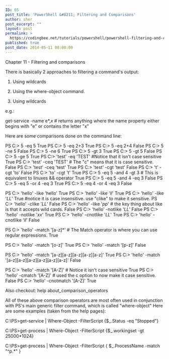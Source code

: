 ```yaml
---
ID: 65
post_title: 'PowerShell &#8211; Filtering and Comparisons'
author: sher
post_excerpt: ""
layout: post
permalink: >
  https://codingbee.net/tutorials/powershell/powershell-filtering-and-comparisons
published: true
post_date: 2014-05-11 00:00:00
---
```

Chapter 11 - Filtering and comparisons

There is basically 2 approaches to filtering a command's output:

1. Using wildcards
2. Using the where-object command. 

1. Using wildcards

e.g.:

get-service -name e*,*x*  	# returns anything where the name property either begins with "e" or contains the letter "x"



Here are some comparisons done on the command line:

PS C:\> 5 -eq 5
True
PS C:\> 5 -eq 2+3
True
PS C:\> 5 -eq 2+4
False
PS C:\> 5 -ne 5
False
PS C:\> 5 -ne 6
True
PS C:\> 5 -gt 3
True
PS C:\> 5 -gt 5
False
PS C:\> 5 -ge 5
True
PS C:\> 'test' -eq 'TEST'     #Notice that it isn't case sensitive
True
PS C:\> 'test' -ceq 'TEST'		# The "c" means that it is case sensitive. 
False
PS C:\> 'test' -ceq 'test'
True
PS C:\> 'test' -cgt 'test'
False
PS C:\> 't' -cgt 'to'
False
PS C:\> 'to' -cgt 't'
True
PS C:\> 5 -eq 5 -and 4 -gt 3 					# This is equivalent to linuxes && operator
True
PS C:\> 5 -eq 5 -and 4 -eq 3 
False
PS C:\> 5 -eq 5 -or 4 -eq 3 
True
PS C:\> 5 -eq 4 -or 4 -eq 3 
False


PS C:\> 'hello' -like 'hello'
True
PS C:\> 'hello' -like '*ll*'
True
PS C:\> 'hello' -like '*LL*'
True							#notice it is case insensitive. use "clike" to make it sensitive.
PS C:\> 'hello' -clike '*LL*'
False
PS C:\> 'hello' -like '*pp*'	# the key thing about like is that it accepts wild cards. 
False
PS C:\> 'hello' -notlike '*LL*'
False
PS C:\> 'hello' -notlike '*xx*'
True
PS C:\> 'hello' -cnotlike '*LL*'
True
PS C:\> 'hello' -cnotlike '*ll*'
False


PS C:\> 'hello' -match '[a-z]*'						# The Match operator is where you can use regular expressions.
True

PS C:\> 'hello' -match '[o-z]'
True
PS C:\> 'hello' -match '[p-z]'
False



PS C:\> 'hello' -match '[a-z][a-z][a-z][a-z][a-z]'
True
PS C:\> 'hello' -match '[a-z][a-z][a-z][a-z][a-z][a-z]'
False

PS C:\> 'hello' -match '[A-Z]'		# Notice it isn't case sensitive
True
PS C:\> 'hello' -cmatch '[A-Z]'		# used the c option to now make it case sensitive.
False
PS C:\> 'hello' -cnotmatch '[A-Z]'
True


Also checkout:
help about_comparison_operators



All of these above comparison operators are most often used in conjunction with PS's main generic filter command, which is called "where-object" 
Here are some examples (taken from the help pages):

C:\PS>get-service | Where-Object -FilterScript {$_.Status -eq "Stopped"}
  
C:\PS>get-process | Where-Object -FilterScript {$_.workingset -gt 25000*1024}
   
C:\PS>get-process | Where-Object -FilterScript { $_.ProcessName -match "^p.*" }